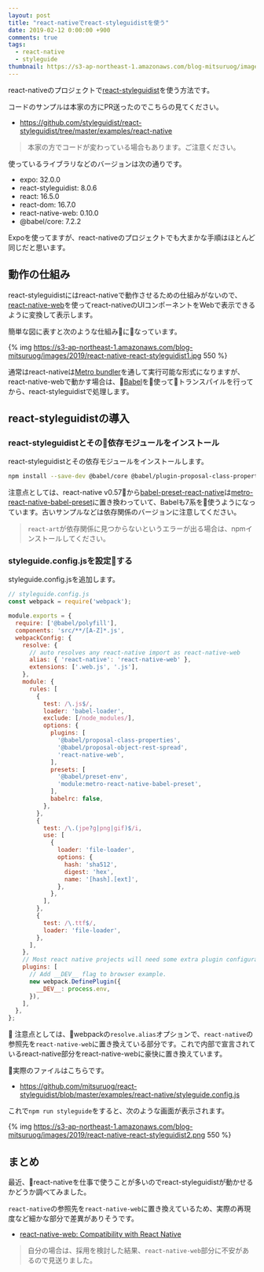 ```yaml
---
layout: post
title: "react-nativeでreact-styleguidistを使う"
date: 2019-02-12 0:00:00 +900
comments: true
tags:
  - react-native
  - styleguide
thumbnail: https://s3-ap-northeast-1.amazonaws.com/blog-mitsuruog/images/2019/react-native-react-styleguidist-logo.png
---
```


react-nativeのプロジェクトで[react-styleguidist](https://github.com/styleguidist/react-styleguidist)を使う方法です。

コードのサンプルは本家の方にPR送ったのでこちらの見てください。

- https://github.com/styleguidist/react-styleguidist/tree/master/examples/react-native

> 本家の方でコードが変わっている場合もあります。ご注意ください。

使っているライブラリなどのバージョンは次の通りです。

- expo: 32.0.0
- react-styleguidist: 8.0.6
- react: 16.5.0
- react-dom: 16.7.0
- react-native-web: 0.10.0
- @babel/core: 7.2.2

Expoを使ってますが、react-nativeのプロジェクトでも大まかな手順はほとんど同じだと思います。

## 動作の仕組み

react-styleguidistにはreact-nativeで動作させるための仕組みがないので、[react-native-web](https://github.com/necolas/react-native-web)を使ってreact-nativeのUIコンポーネントをWebで表示できるように変換して表示します。

簡単な図に表すと次のような仕組みになっています。

{% img https://s3-ap-northeast-1.amazonaws.com/blog-mitsuruog/images/2019/react-native-react-styleguidist1.jpg 550 %}

通常はreact-nativeは[Metro bundler](https://facebook.github.io/metro/)を通して実行可能な形式になりますが、react-native-webで動かす場合は、[Babel](https://babeljs.io/)を使ってトランスパイルを行ってから、react-styleguidistで処理します。

## react-styleguidistの導入

### react-styleguidistとその依存モジュールをインストール

react-styleguidistとその依存モジュールをインストールします。

```sh
npm install --save-dev @babel/core @babel/plugin-proposal-class-properties @babel/plugin-proposal-object-rest-spread @babel/polyfill @babel/preset-env babel-loader babel-plugin-react-native-web file-loader metro-react-native-babel-preset react-dom react-native-web react-styleguidist webpack
```

注意点としては、react-native v0.57から[babel-preset-react-native](https://www.npmjs.com/package/babel-preset-react-native)は[metro-react-native-babel-preset](https://github.com/facebook/metro/tree/master/packages/metro-react-native-babel-preset)に置き換わっていて、Babelも7系を使うようになっています。古いサンプルなどは依存関係のバージョンに注意してください。

> `react-art`が依存関係に見つからないというエラーが出る場合は、npmインストールしてください。

### styleguide.config.jsを設定する

styleguide.config.jsを追加します。

```js
// styleguide.config.js
const webpack = require('webpack');

module.exports = {
  require: ['@babel/polyfill'],
  components: 'src/**/[A-Z]*.js',
  webpackConfig: {
    resolve: {
      // auto resolves any react-native import as react-native-web
      alias: { 'react-native': 'react-native-web' },
      extensions: ['.web.js', '.js'],
    },
    module: {
      rules: [
        {
          test: /\.js$/,
          loader: 'babel-loader',
          exclude: [/node_modules/],
          options: {
            plugins: [
              '@babel/proposal-class-properties',
              '@babel/proposal-object-rest-spread',
              'react-native-web',
            ],
            presets: [
              '@babel/preset-env', 
              'module:metro-react-native-babel-preset',
            ],
            babelrc: false,
          },
        },
        {
          test: /\.(jpe?g|png|gif)$/i,
          use: [
            {
              loader: 'file-loader',
              options: {
                hash: 'sha512',
                digest: 'hex',
                name: '[hash].[ext]',
              },
            },
          ],
        },
        {
          test: /\.ttf$/,
          loader: 'file-loader',
        },
      ],
    },
    // Most react native projects will need some extra plugin configuration.
    plugins: [
      // Add __DEV__ flag to browser example.
      new webpack.DefinePlugin({
        __DEV__: process.env,
      }),
    ],
  },
};
```

注意点としては、webpackの`resolve.alias`オプションで、`react-native`の参照先を`react-native-web`に置き換えている部分です。これで内部で宣言されているreact-native部分をreact-native-webに豪快に置き換えています。

実際のファイルはこちらです。

- https://github.com/mitsuruog/react-styleguidist/blob/master/examples/react-native/styleguide.config.js

これで`npm run styleguide`をすると、次のような画面が表示されます。

{% img https://s3-ap-northeast-1.amazonaws.com/blog-mitsuruog/images/2019/react-native-react-styleguidist2.png 550 %}


## まとめ

最近、react-nativeを仕事で使うことが多いのでreact-styleguidistが動かせるかどうか調べてみました。

`react-native`の参照先を`react-native-web`に置き換えているため、実際の再現度など細かな部分で差異がありそうです。

- [react\-native\-web: Compatibility with React Native](https://github.com/necolas/react-native-web#compatibility-with-react-native)


> 自分の場合は、採用を検討した結果、`react-native-web`部分に不安があるので見送りました。
